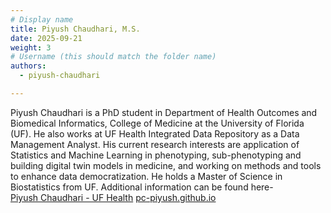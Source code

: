 ```yaml
---
# Display name
title: Piyush Chaudhari, M.S.
date: 2025-09-21
weight: 3
# Username (this should match the folder name)
authors:
  - piyush-chaudhari

---
```


Piyush Chaudhari is a PhD student in Department of Health Outcomes and Biomedical Informatics, College of Medicine at the University of Florida (UF). He also works at UF Health Integrated Data Repository as a Data Management Analyst. His current research interests are application of Statistics and Machine Learning in phenotyping, sub-phenotyping and building digital twin models in medicine, and working on methods and tools to enhance data democratization. He holds a Master of Science in Biostatistics from UF.
Additional information can be found here-  
[Piyush Chaudhari - UF Health](https://directory.ufhealth.org/chaudhari-piyush)
[pc-piyush.github.io](pc-piyush.github.io)